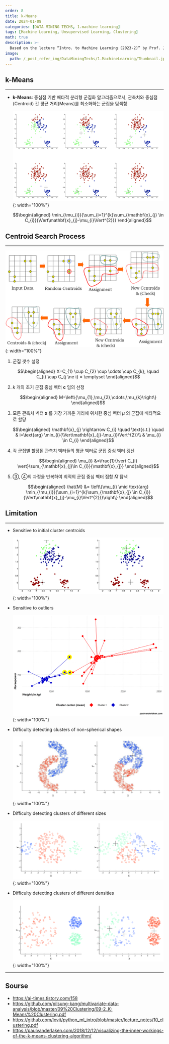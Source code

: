 ```yaml
---
order: 8
title: k-Means
date: 2024-01-08
categories: [DATA MINING TECHS, 1.machine learning]
tags: [Machine Learning, Unsupervised Learning, Clustering]
math: true
description: >-
  Based on the lecture “Intro. to Machine Learning (2023-2)” by Prof. Je Hyuk Lee, Dept. of Data Science, The Grad. School, Kookmin Univ.
image:
  path: /_post_refer_img/DataMiningTechs/1.MachineLearning/Thumbnail.jpg
---
```


## k-Means
-----

- **k-Means**: 중심점 기반 배타적 분리형 군집화 알고리즘으로서, 관측치와 중심점(Centroid) 간 평균 거리(Means)를 최소화하는 군집을 탐색함

    ![01](/_post_refer_img/DataMiningTechs/1.MachineLearning/08-01.png){: width="100%"}

    $$\begin{aligned}
    \min_{\mu_{i}}{\sum_{i=1}^{k}\sum_{\mathbf{x}_{j} \in C_{i}}{\Vert\mathbf{x}_{j}-\mu_{i}\Vert^{2}}}
    \end{aligned}$$

## Centroid Search Process
-----

![07](/_post_refer_img/DataMiningTechs/1.MachineLearning/08-07.png){: width="100%"}

1. 군집 갯수 설정

    $$\begin{aligned}
    X=C_{1} \cup C_{2} \cup \cdots \cup C_{k}, \quad C_{i} \cap C_{j \ne i} = \emptyset
    \end{aligned}$$

2. $k$ 개의 초기 군집 중심 벡터 $\mathbf{c}$ 임의 선정

    $$\begin{aligned}
    M=\left\{\mu_{1},\mu_{2},\cdots,\mu_{k}\right\}
    \end{aligned}$$

3. 모든 관측치 벡터 $\mathbf{x}$ 를 가장 가까운 거리에 위치한 중심 벡터 $\mu$ 의 군집에 배타적으로 할당

    $$\begin{aligned}
    \mathbf{x}_{j} \rightarrow C_{i}
    \quad \text{s.t.} \quad 
    & i=\text{arg} \min_{i}{\Vert\mathbf{x}_{j}-\mu_{i}\Vert^{2}}\\
    & \mu_{i} \in C_{i}
    \end{aligned}$$

4. 각 군집별 할당된 관측치 벡터들의 평균 벡터로 군집 중심 벡터 갱신

    $$\begin{aligned}
    \mu_{i}
    &=\frac{1}{\vert C_{i} \vert}\sum_{\mathbf{x}_{j}\in C_{i}}{\mathbf{x}_{j}}
    \end{aligned}$$

5. ③, ④의 과정을 반복하여 최적의 군집 중심 벡터 집합 $\hat{M}$ 탐색

    $$\begin{aligned}
    \hat{M}
    &= \left\{\mu_{i} \mid \text{arg} \min_{\mu_{i}}{\sum_{i=1}^{k}\sum_{\mathbf{x}_{j} \in C_{i}}{\Vert\mathbf{x}_{j}-\mu_{i}\Vert^{2}}}\right\}
    \end{aligned}$$

## Limitation
-----

- Sensitive to initial cluster centroids

    ![02](/_post_refer_img/DataMiningTechs/1.MachineLearning/08-02.png){: width="100%"}

- Sensitive to outliers

    ![03](/_post_refer_img/DataMiningTechs/1.MachineLearning/08-03.png){: width="100%"}

- Difficulty detecting clusters of non-spherical shapes

    ![04](/_post_refer_img/DataMiningTechs/1.MachineLearning/08-04.png){: width="100%"}

- Difficulty detecting clusters of different sizes

    ![05](/_post_refer_img/DataMiningTechs/1.MachineLearning/08-05.png){: width="100%"}

- Difficulty detecting clusters of different densities

    ![06](/_post_refer_img/DataMiningTechs/1.MachineLearning/08-06.png){: width="100%"}

-----

## Sourse

- https://ai-times.tistory.com/158
- https://github.com/pilsung-kang/multivariate-data-analysis/blob/master/09%20Clustering/09-2_K-Means%20Clustering.pdf
- https://github.com/lovit/python_ml_intro/blob/master/lecture_notes/10_clustering.pdf
- https://paulvanderlaken.com/2018/12/12/visualizing-the-inner-workings-of-the-k-means-clustering-algorithm/